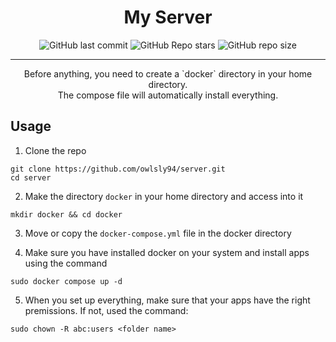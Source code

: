 <div align="center">
 <h1> My Server </h1>
</div>

<div align="center">

![GitHub last commit](https://img.shields.io/github/last-commit/owlsly94/server?style=for-the-badge&color=a6e3a1&logoColor=D9E0EE&labelColor=292324)
![GitHub Repo stars](https://img.shields.io/github/stars/owlsly94/server?style=for-the-badge&color=74c7ec&logoColor=D9E0EE&labelColor=292324&logo=andela)
![GitHub repo size](https://img.shields.io/github/repo-size/owlsly94/server?style=for-the-badge&color=cba6f7&logoColor=D9E0EE&labelColor=292324&logo=protondrive)

</div>
<hr />
<div align="center">
<p>
   Before anything, you need to create a `docker` directory in your home directory. <br/>
   The compose file will automatically install everything. <br/>
</p>

</div>

## Usage
1. Clone the repo
```
git clone https://github.com/owlsly94/server.git
cd server
```
2. Make the directory `docker` in your home directory and access into it
```
mkdir docker && cd docker
```
3. Move or copy the `docker-compose.yml` file in the docker directory

4. Make sure you have installed docker on your system and install apps using the command
```
sudo docker compose up -d
```
5. When you set up everything, make sure that your apps have the right premissions. If not, used the command:
```
sudo chown -R abc:users <folder name>
```

